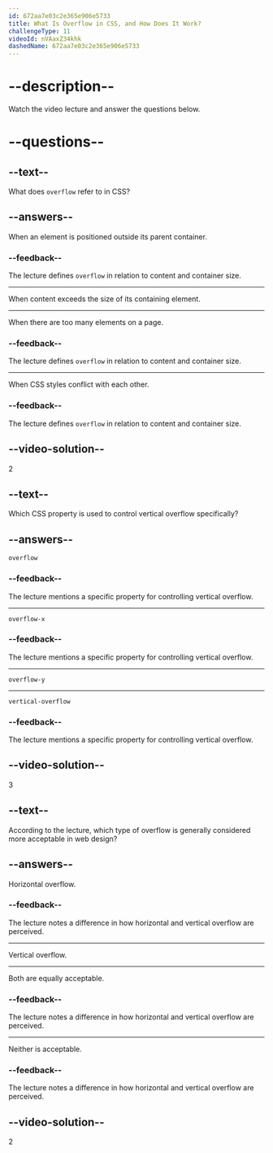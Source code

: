 ```yaml
---
id: 672aa7e03c2e365e906e5733
title: What Is Overflow in CSS, and How Does It Work?
challengeType: 11
videoId: nVAaxZ34khk
dashedName: 672aa7e03c2e365e906e5733
---
```


# --description--

Watch the video lecture and answer the questions below.

# --questions--

## --text--

What does `overflow` refer to in CSS? 

## --answers--

When an element is positioned outside its parent container.

### --feedback--

The lecture defines `overflow` in relation to content and container size.

---

When content exceeds the size of its containing element.

---

When there are too many elements on a page.

### --feedback--

The lecture defines `overflow` in relation to content and container size.

---

When CSS styles conflict with each other.

### --feedback--

The lecture defines `overflow` in relation to content and container size.

## --video-solution--

2

## --text--

Which CSS property is used to control vertical overflow specifically?

## --answers--

`overflow`

### --feedback--

The lecture mentions a specific property for controlling vertical overflow.

---

`overflow-x`

### --feedback--

The lecture mentions a specific property for controlling vertical overflow.

---

`overflow-y`

---

`vertical-overflow`

### --feedback--

The lecture mentions a specific property for controlling vertical overflow.

## --video-solution--

3

## --text--

According to the lecture, which type of overflow is generally considered more acceptable in web design?

## --answers--

Horizontal overflow.

### --feedback--

The lecture notes a difference in how horizontal and vertical overflow are perceived.

---

Vertical overflow.

---

Both are equally acceptable.

### --feedback--

The lecture notes a difference in how horizontal and vertical overflow are perceived.

---

Neither is acceptable.

### --feedback--

The lecture notes a difference in how horizontal and vertical overflow are perceived.

## --video-solution--

2
